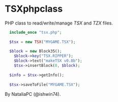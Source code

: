 # TSXphpclass

PHP class to read/write/manage _TSX_ and _TZX_ files.

```php
  include_once "tsx.php";
  
  $tsx = new TSX("MYGAME.TSX");
  
  $block = new Block35();
	$block->key("TSX.RIPPER");
	$block->text("makeTSX v0.8b");
	$tsx->insertBlock(0, $block);
  
  $info = $tsx->getInfo();
  
  $tsx->saveToFile("MYGAME.TSX");
```

By NataliaPC (@ishwin74).
